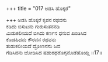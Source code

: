 +++
title = "017 ಅಡಸಿ ಹೊಕ್ಕರೆ"

+++
ಅಡಸಿ ಹೊಕ್ಕರೆ ಕೃಪನ ರಥವನು  
ಕಡಿದು ಬಿಸುಟನು ಗುರುಸುತನನಡಿ  
ಮಿಡುಕಲೀಯದೆ ಬಿಗಿದು ಕರ್ಣನ ಧನುವ ಖಂಡಿಸಿದ  
ಕೊಡಹಿದನು ಕೌರವನ ರಥವನು  
ತುಡುಕಲೀಯದೆ ದ್ರೋಣನನು ಜವ  
ಗೆಡಿಸಿದನು ಜೋಡಿಸಿದ ಷಡುರಥರೊಗ್ಗನೊಡೆಹೊಯ್ದ    ॥17॥
